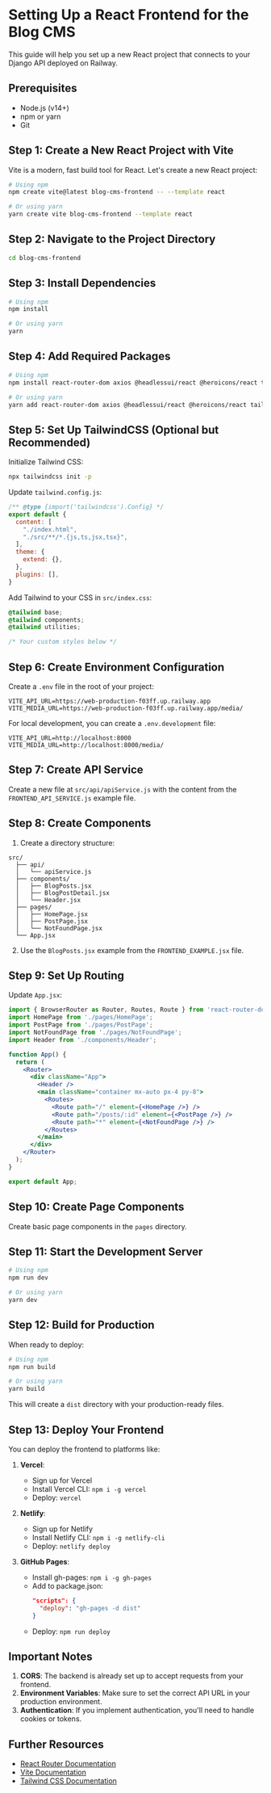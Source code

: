 # Setting Up a React Frontend for the Blog CMS

This guide will help you set up a new React project that connects to your Django API deployed on Railway.

## Prerequisites

- Node.js (v14+)
- npm or yarn
- Git

## Step 1: Create a New React Project with Vite

Vite is a modern, fast build tool for React. Let's create a new React project:

```bash
# Using npm
npm create vite@latest blog-cms-frontend -- --template react

# Or using yarn
yarn create vite blog-cms-frontend --template react
```

## Step 2: Navigate to the Project Directory

```bash
cd blog-cms-frontend
```

## Step 3: Install Dependencies

```bash
# Using npm
npm install

# Or using yarn
yarn
```

## Step 4: Add Required Packages

```bash
# Using npm
npm install react-router-dom axios @headlessui/react @heroicons/react tailwindcss postcss autoprefixer

# Or using yarn
yarn add react-router-dom axios @headlessui/react @heroicons/react tailwindcss postcss autoprefixer
```

## Step 5: Set Up TailwindCSS (Optional but Recommended)

Initialize Tailwind CSS:

```bash
npx tailwindcss init -p
```

Update `tailwind.config.js`:

```javascript
/** @type {import('tailwindcss').Config} */
export default {
  content: [
    "./index.html",
    "./src/**/*.{js,ts,jsx,tsx}",
  ],
  theme: {
    extend: {},
  },
  plugins: [],
}
```

Add Tailwind to your CSS in `src/index.css`:

```css
@tailwind base;
@tailwind components;
@tailwind utilities;

/* Your custom styles below */
```

## Step 6: Create Environment Configuration

Create a `.env` file in the root of your project:

```
VITE_API_URL=https://web-production-f03ff.up.railway.app
VITE_MEDIA_URL=https://web-production-f03ff.up.railway.app/media/
```

For local development, you can create a `.env.development` file:

```
VITE_API_URL=http://localhost:8000
VITE_MEDIA_URL=http://localhost:8000/media/
```

## Step 7: Create API Service

Create a new file at `src/api/apiService.js` with the content from the `FRONTEND_API_SERVICE.js` example file.

## Step 8: Create Components

1. Create a directory structure:

```
src/
  ├── api/
  │   └── apiService.js
  ├── components/
  │   ├── BlogPosts.jsx
  │   ├── BlogPostDetail.jsx
  │   └── Header.jsx
  ├── pages/
  │   ├── HomePage.jsx
  │   ├── PostPage.jsx
  │   └── NotFoundPage.jsx
  └── App.jsx
```

2. Use the `BlogPosts.jsx` example from the `FRONTEND_EXAMPLE.jsx` file.

## Step 9: Set Up Routing

Update `App.jsx`:

```jsx
import { BrowserRouter as Router, Routes, Route } from 'react-router-dom';
import HomePage from './pages/HomePage';
import PostPage from './pages/PostPage';
import NotFoundPage from './pages/NotFoundPage';
import Header from './components/Header';

function App() {
  return (
    <Router>
      <div className="App">
        <Header />
        <main className="container mx-auto px-4 py-8">
          <Routes>
            <Route path="/" element={<HomePage />} />
            <Route path="/posts/:id" element={<PostPage />} />
            <Route path="*" element={<NotFoundPage />} />
          </Routes>
        </main>
      </div>
    </Router>
  );
}

export default App;
```

## Step 10: Create Page Components

Create basic page components in the `pages` directory.

## Step 11: Start the Development Server

```bash
# Using npm
npm run dev

# Or using yarn
yarn dev
```

## Step 12: Build for Production

When ready to deploy:

```bash
# Using npm
npm run build

# Or using yarn
yarn build
```

This will create a `dist` directory with your production-ready files.

## Step 13: Deploy Your Frontend

You can deploy the frontend to platforms like:

1. **Vercel**:
   - Sign up for Vercel
   - Install Vercel CLI: `npm i -g vercel`
   - Deploy: `vercel`

2. **Netlify**:
   - Sign up for Netlify
   - Install Netlify CLI: `npm i -g netlify-cli`
   - Deploy: `netlify deploy`

3. **GitHub Pages**:
   - Install gh-pages: `npm i -g gh-pages`
   - Add to package.json:
     ```json
     "scripts": {
       "deploy": "gh-pages -d dist"
     }
     ```
   - Deploy: `npm run deploy`

## Important Notes

1. **CORS**: The backend is already set up to accept requests from your frontend.
2. **Environment Variables**: Make sure to set the correct API URL in your production environment.
3. **Authentication**: If you implement authentication, you'll need to handle cookies or tokens.

## Further Resources

- [React Router Documentation](https://reactrouter.com/docs/en/v6)
- [Vite Documentation](https://vitejs.dev/guide/)
- [Tailwind CSS Documentation](https://tailwindcss.com/docs) 